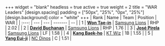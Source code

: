 +++
widget = "blank"
headless = true
active = true
weight = 2
title = "WAR Leaders"
[design.spacing]
padding = ["50px", "25%", "0px", "25%"]
[design.background]
color = "white"
+++
| Rank | Name | Team | Position | WAR |
| :---: | --- | --- | ------- | -- |
| 1 | [**Won Tae-in**](/players/12619) | [Samsung Lions](/teams/SamsungLions) | RHP | 2.02 |
| 2 | [**David Buchanan**](/players/13683) | [Samsung Lions](/teams/SamsungLions) | RHP | 1.76 |
| 3 | [**José Pirela**](/players/14880) | [Samsung Lions](/teams/SamsungLions) | LF | 1.58 |
| 4 | [**Kang Baek-ho**](/players/11863) | [KT Wiz](/teams/KTWiz) | 1B | 1.55 |
| 5 | [**Yang Eui-ji**](/players/215) | [NC Dinos](/teams/NCDinos) | C | 1.51 |
